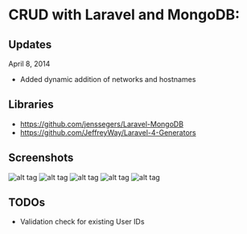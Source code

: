 CRUD with Laravel and MongoDB:
=============================================

Updates
-------
April 8, 2014
- Added dynamic addition of networks and hostnames

Libraries
---------------
- https://github.com/jenssegers/Laravel-MongoDB
- https://github.com/JeffreyWay/Laravel-4-Generators

Screenshots
-----------
![alt tag](http://s7.postimg.org/pfogc2ee3/o_Desk_5.png)
![alt tag](http://s30.postimg.org/6ej377gip/o_Desk_6.png)
![alt tag](http://s30.postimg.org/6skf6t0m9/o_Desk_7.png)
![alt tag](http://s30.postimg.org/521e5bj35/o_Desk_8.png)
![alt tag](http://s28.postimg.org/x81ooyxt9/Screen_Shot_2014_04_06_at_4_12_13_PM.png)


TODOs
-----
- Validation check for existing User IDs
